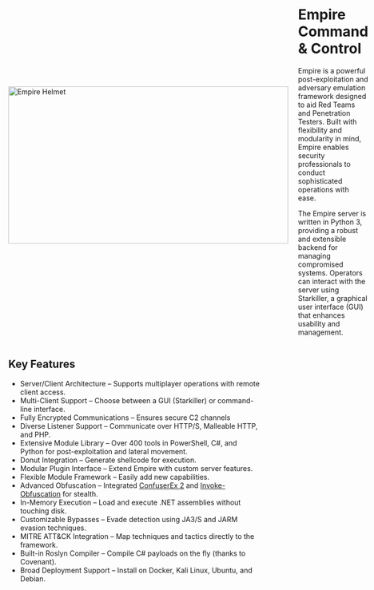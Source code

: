 <div style="display: flex; align-items: center;">
  <div style="flex: 1;">
    <img src="../.gitbook/assets/home/empire_helmet.png" alt="Empire Helmet" width="560" height="315">
  </div>
  <div style="flex: 1; padding-left: 20px;">
    <h1>Empire Command & Control</h1>
    <p>
      Empire is a powerful post-exploitation and adversary emulation framework designed to aid Red Teams and Penetration Testers. 
      Built with flexibility and modularity in mind, Empire enables security professionals to conduct sophisticated operations with ease.
    </p>
    <p>
      The Empire server is written in Python 3, providing a robust and extensible backend for managing compromised systems. 
      Operators can interact with the server using Starkiller, a graphical user interface (GUI) that enhances usability and management.
    </p>
  </div>
</div>

## Key Features

* Server/Client Architecture – Supports multiplayer operations with remote client access.
* Multi-Client Support – Choose between a GUI (Starkiller) or command-line interface.
* Fully Encrypted Communications – Ensures secure C2 channels
* Diverse Listener Support – Communicate over HTTP/S, Malleable HTTP, and PHP.
* Extensive Module Library – Over 400 tools in PowerShell, C#, and Python for post-exploitation and lateral movement.
* Donut Integration – Generate shellcode for execution.
* Modular Plugin Interface – Extend Empire with custom server features.
* Flexible Module Framework – Easily add new capabilities.
* Advanced Obfuscation – Integrated [ConfuserEx 2](https://github.com/mkaring/ConfuserEx) and [Invoke-Obfuscation](https://github.com/danielbohannon/Invoke-Obfuscation) for stealth.
* In-Memory Execution – Load and execute .NET assemblies without touching disk.
* Customizable Bypasses – Evade detection using JA3/S and JARM evasion techniques.
* MITRE ATT&CK Integration – Map techniques and tactics directly to the framework.
* Built-in Roslyn Compiler – Compile C# payloads on the fly (thanks to Covenant).
* Broad Deployment Support – Install on Docker, Kali Linux, Ubuntu, and Debian.